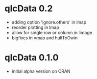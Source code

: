 # qlcData 0.2

* adding option 'ignore.others' in lmap
* reorder plotting in lmap
* allow for single row or column in limage
* bigfixes in vmap and hullToOwin

# qlcData 0.1.0

* initial alpha version on CRAN

